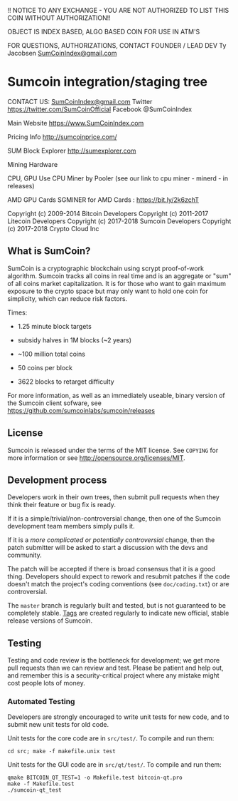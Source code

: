 !! NOTICE TO ANY EXCHANGE - YOU ARE NOT AUTHORIZED TO LIST THIS COIN WITHOUT AUTHORIZATION!!

OBJECT IS INDEX BASED, ALGO BASED COIN FOR USE IN ATM'S

FOR QUESTIONS, AUTHORIZATIONS, CONTACT FOUNDER / LEAD DEV
Ty Jacobsen
SumCoinIndex@gmail.com

Sumcoin integration/staging tree
================================

CONTACT US:  SumCoinIndex@gmail.com
Twitter https://twitter.com/SumCoinOfficial
Facebook @SumCoinIndex


Main Website
https://www.SumCoinIndex.com

Pricing Info
http://sumcoinprice.com/

SUM Block Explorer 
http://sumexplorer.com


Mining Hardware

CPU, GPU
Use CPU Miner by Pooler
(see our link to cpu miner - minerd - in releases)

AMD GPU Cards
SGMINER for AMD Cards :  https://bit.ly/2k6zchT


Copyright (c) 2009-2014 Bitcoin Developers
Copyright (c) 2011-2017 Litecoin Developers
Copyright (c) 2017-2018 Sumcoin Developers
Copyright (c) 2017-2018 Crypto Cloud Inc

What is SumCoin?
----------------

SumCoin is a cryptographic blockchain using scrypt proof-of-work algorithm.  Sumcoin tracks all coins in real time and is an aggregate or "sum" of all coins market capitalization.   It is for those who want to gain maximum exposure to the crypto space but may only want to hold one coin for simplicity, which can reduce risk factors.

Times:
 - 1.25 minute block targets
 - subsidy halves in 1M blocks (~2 years)
 - ~100 million total coins


 - 50 coins per block
 - 3622 blocks to retarget difficulty

For more information, as well as an immediately useable, binary version of
the Sumcoin client sofware, see https://github.com/sumcoinlabs/sumcoin/releases

License
-------

Sumcoin is released under the terms of the MIT license. See `COPYING` for more
information or see http://opensource.org/licenses/MIT.

Development process
-------------------

Developers work in their own trees, then submit pull requests when they think
their feature or bug fix is ready.

If it is a simple/trivial/non-controversial change, then one of the Sumcoin
development team members simply pulls it.

If it is a *more complicated or potentially controversial* change, then the patch
submitter will be asked to start a discussion with the devs and community.

The patch will be accepted if there is broad consensus that it is a good thing.
Developers should expect to rework and resubmit patches if the code doesn't
match the project's coding conventions (see `doc/coding.txt`) or are
controversial.

The `master` branch is regularly built and tested, but is not guaranteed to be
completely stable. [Tags](https://github.com/sumcoinlabs/sumcoin/tags) are created
regularly to indicate new official, stable release versions of Sumcoin.

Testing
-------

Testing and code review is the bottleneck for development; we get more pull
requests than we can review and test. Please be patient and help out, and
remember this is a security-critical project where any mistake might cost people
lots of money.

### Automated Testing

Developers are strongly encouraged to write unit tests for new code, and to
submit new unit tests for old code.

Unit tests for the core code are in `src/test/`. To compile and run them:

    cd src; make -f makefile.unix test

Unit tests for the GUI code are in `src/qt/test/`. To compile and run them:

    qmake BITCOIN_QT_TEST=1 -o Makefile.test bitcoin-qt.pro
    make -f Makefile.test
    ./sumcoin-qt_test

